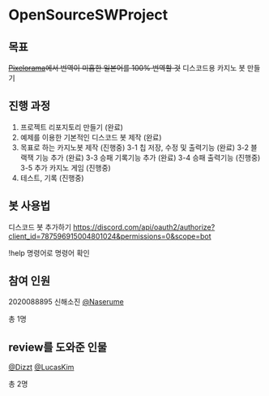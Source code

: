 # OpenSourceSWProject

## 목표
~~[Pixelorama](https://github.com/Orama-Interactive/Pixelorama)에서 번역이 미흡한 일본어를 100% 번역할 것~~
디스코드용 카지노 봇 만들기

## 진행 과정
1. 프로젝트 리포지토리 만들기 (완료)
2. 예제를 이용한 기본적인 디스코드 봇 제작 (완료)
3. 목표로 하는 카지노봇 제작 (진행중)
3-1 칩 저장, 수정 및 출력기능 (완료)
3-2 블랙잭 기능 추가 (완료)
3-3 승패 기록기능 추가 (완료)
3-4 승패 출력기능 (진행중)
3-5 추가 카지노 게임 (진행중)
4. 테스트, 기록 (진행중)

## 봇 사용법
디스코드 봇 추가하기
https://discord.com/api/oauth2/authorize?client_id=787596915004801024&permissions=0&scope=bot

!help 명령어로 명령어 확인

## 참여 인원
2020088895 신해소진 [@Naserume](https://github.com/Naserume)

총 1명

## review를 도와준 인물
[@Dizzt](https://github.com/theDizzt)
[@LucasKim](https://github.com/Lucas0828)

총 2명
